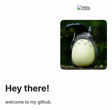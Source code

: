 <div align="center" >

  [![Hits](https://hits.seeyoufarm.com/api/count/incr/badge.svg?url=https%3A%2F%2Fgithub.com%2Fcybergaz%2Fcybergaz&count_bg=%23000000&title_bg=%23000000&icon=github.svg&icon_color=%23FFFFFF&title=Profile+Hits&edge_flat=false)](https://hits.seeyoufarm.com)
</div>

<br>

<div id="header" align="center" >

  <img src="pic1.png" width="150" >
</div>


# Hey there!

welcome to my github.
